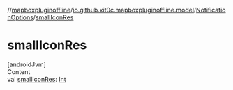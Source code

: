 //[mapboxpluginoffline](../../../index.md)/[io.github.xit0c.mapboxpluginoffline.model](../index.md)/[NotificationOptions](index.md)/[smallIconRes](small-icon-res.md)



# smallIconRes  
[androidJvm]  
Content  
val [smallIconRes](small-icon-res.md): [Int](https://kotlinlang.org/api/latest/jvm/stdlib/kotlin/-int/index.html)  



